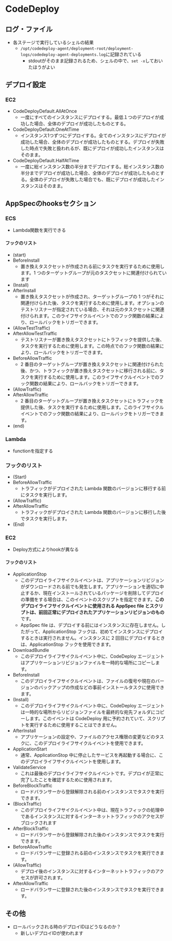# CodeDeploy
## ログ・ファイル
- 各ステージで実行しているシェルの結果
  - `/opt/codedeploy-agent/deployment-root/deployment-logs/codedeploy-agent-deployments.log`に記録されている
    - stdoutがそのまま記録されるため、シェルの中で、`set -x`しておいたほうがよい

## デプロイ設定
### EC2
- CodeDeployDefault.AllAtOnce
  - 一度にすべてのインスタンスにデプロイする。最低１つのデプロイが成功した場合、全体のデプロイが成功したものとする。
- CodeDeployDefault.OneAtTime
  - インスタンス1つずつにデプロイする。全てのインスタンスにデプロイが成功した場合、全体のデプロイが成功したものとする。デプロイが失敗した時点で失敗と扱われるが、既にデプロイが成功したインスタンスはそのまま。
-  CodeDeployDefault.HalfAtTime
   -  一度に総インスタンス数の半分までデプロイする。総インスタンス数の半分までデプロイが成功した場合、全体のデプロイが成功したものとする。全体のデプロイが失敗した場合でも、既にデプロイが成功したインスタンスはそのまま。
## AppSpecのhooksセクション
### ECS
- Lambda関数を実行できる
#### フックのリスト
- (start)
- BeforeInstall
    - 置き換えタスクセットが作成される前にタスクを実行するために使用します。1 つのターゲットグループが元のタスクセットに関連付けられています
- (Install)
- AfterInstall
    - 置き換えタスクセットが作成され、ターゲットグループの 1 つがそれに関連付けられた後、タスクを実行するために使用します。オプションのテストリスナーが指定されている場合、それは元のタスクセットに関連付けられます。このライフサイクルイベントでのフック関数の結果により、ロールバックをトリガーできます。
- (AllowTestTraffic)
- AfterAllowTestTraffic
    - テストリスナーが置き換えタスクセットにトラフィックを提供した後、タスクを実行するために使用します。この時点でのフック関数の結果により、ロールバックをトリガーできます。
- BeforeAllowTraffic 
    - 2 番目のターゲットグループが置き換えタスクセットに関連付けられた後、かつ、トラフィックが置き換えタスクセットに移行される前に、タスクを実行するために使用します。このライフサイクルイベントでのフック関数の結果により、ロールバックをトリガーできます。
- (AllowTraffic)
- AfterAllowTraffic 
    - 2 番目のターゲットグループが置き換えタスクセットにトラフィックを提供した後、タスクを実行するために使用します。このライフサイクルイベントでのフック関数の結果により、ロールバックをトリガーできます。
- (end)

### Lambda
- functionを指定する
### フックのリスト
- (Start)
- BeforeAllowTraffic
    - トラフィックがデプロイされた Lambda 関数のバージョンに移行する前にタスクを実行します。
- (AllowTraffic)
- AfterAllowTraffic
    - トラフィックがデプロイされた Lambda 関数のバージョンに移行した後でタスクを実行します。
- (End)

### EC2
- Deploy方式によりhookが異なる
#### フックのリスト
- ApplicationStop
    -  このデプロイライフサイクルイベントは、アプリケーションリビジョンがダウンロードされる前でも発生します。アプリケーションを適切に中止するか、現在インストールされているパッケージを削除してデプロイの準備をする場合は、このイベントのスクリプトを指定できます。**このデプロイライフサイクルイベントに使用される AppSpec file とスクリプトは、前回正常にデプロイされたアプリケーションリビジョンのもの**です。
    - AppSpec file は、デプロイする前にはインスタンスに存在しません。したがって、ApplicationStop フックは、初めてインスタンスにデプロイするときは実行されません。インスタンスに 2 回目にデプロイするときは、ApplicationStop フックを使用できます。
- DownloadBundle 
    - このデプロイライフサイクルイベント中に、CodeDeploy エージェントはアプリケーションリビジョンファイルを一時的な場所にコピーします。
- BeforeInstall
    - このデプロイライフサイクルイベントは、ファイルの復号や現在のバージョンのバックアップの作成などの事前インストールタスクに使用できます。
- (Install) 
    - このデプロイライフサイクルイベント中に、CodeDeploy エージェントは一時的な場所からリビジョンファイルを最終的な宛先フォルダにコピーします。このイベントは CodeDeploy 用に予約されていて、スクリプトを実行するために使用することはできません。
- AfterInstall 
    - アプリケーションの設定や、ファイルのアクセス権限の変更などのタスクに、このデプロイライフサイクルイベントを使用できます。
- ApplicationStart 
    - 通常、ApplicationStop 中に停止したサービスを再起動する場合に、このデプロイライフサイクルイベントを使用します。
- ValidateService 
    -  これは最後のデプロイライフサイクルイベントです。デプロイが正常に完了したことを確認するために使用されます。
- BeforeBlockTraffic 
    - ロードバランサーから登録解除される前のインスタンスでタスクを実行できます。
- (BlockTraffic)
    - このデプロイライフサイクルイベント中は、現在トラフィックの処理中であるインスタンスに対するインターネットトラフィックのアクセスがブロックされます
- AfterBlockTraffic 
    - ロードバランサーから登録解除された後のインスタンスでタスクを実行できます。
- BeforeAllowTraffic
    - ロードバランサーに登録される前のインスタンスでタスクを実行できます。
- (AllowTraffic)
    - デプロイ後のインスタンスに対するインターネットトラフィックのアクセスが許可されます。
- AfterAllowTraffic
    - ロードバランサーに登録された後のインスタンスでタスクを実行できます。


## その他
- ロールバックされる時のデプロイIDはどうなるのか？
  - 新しいデプロイIDが使われます